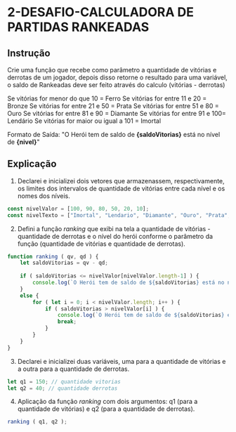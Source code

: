 # 2-DESAFIO-CALCULADORA DE PARTIDAS RANKEADAS
## Instrução
Crie uma função que recebe como parâmetro a quantidade de vitórias e derrotas de um jogador,
depois disso retorne o resultado para uma variável, o saldo de Rankeadas deve ser feito através do calculo (vitórias - derrotas)

Se vitórias for menor do que 10 = Ferro
Se vitórias for entre 11 e 20 = Bronze
Se vitórias for entre 21 e 50 = Prata
Se vitórias for entre 51 e 80 = Ouro
Se vitórias for entre 81 e 90 = Diamante
Se vitórias for entre 91 e 100= Lendário
Se vitórias for maior ou igual a 101 = Imortal

Formato de Saída: "O Herói tem de saldo de **{saldoVitorias}** está no nível de **{nivel}**"

## Explicação
1. Declarei e inicializei dois vetores que armazenassem, respectivamente, os limites dos intervalos de quantidade de vitórias entre cada nível e os nomes dos níveis.
```js
const nivelValor = [100, 90, 80, 50, 20, 10];
const nivelTexto = ["Imortal", "Lendario", "Diamante", "Ouro", "Prata", "Bronze", "Ferro"];
```
2. Defini a função _ranking_ que exibi na tela a quantidade de vitórias - quantidade de derrotas e o nível do herói conforme o parâmetro da função (quantidade de vitórias e quantidade de derrotas).
```js
function ranking ( qv, qd ) {
    let saldoVitorias = qv - qd;
    
    if ( saldoVitorias <= nivelValor[nivelValor.length-1] ) {
        console.log(`O Herói tem de saldo de ${saldoVitorias} está no nível de ${nivelTexto[nivelTexto.length-1]}.`);
    }
    else {
        for ( let i = 0; i < nivelValor.length; i++ ) {
            if ( saldoVitorias > nivelValor[i] ) {
                console.log(`O Herói tem de saldo de ${saldoVitorias} está no nível de ${nivelTexto[i]}.`);
                break;
            }
        }
    }
}
```
3. Declarei e inicializei duas variáveis, uma para a quantidade de vitórias e a outra para a quantidade de derrotas.
```js
let q1 = 150; // quantidade vitorias
let q2 = 40; // quantidade derrotas
```
4. Aplicação da função _ranking_ com dois argumentos: q1 (para a quantidade de vitórias) e q2 (para a quantidade de derrotas).
```js
ranking ( q1, q2 );
```
